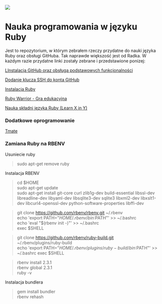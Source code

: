 ![](https://cdn.iconscout.com/icon/free/png-256/ruby-47-1175102.png)

# Nauka programowania w języku Ruby

Jest to repozytorium, w którym zebrałem rzeczy przydatne do nauki języka Ruby oraz obsługi GitHuba. Tak naprawde większość jest od Radka. W każdym razie przydatne linki zostały zebrane i przedstawione ponizej:

[LInstalacja GitHub oraz obsługa podstawowych funkcjonalności](https://www.howtoforge.com/tutorial/install-git-and-github-on-ubuntu/ "github_ubuntu_instalation")

[Dodanie klucza SSH do konta GitHub](https://www.inmotionhosting.com/support/server/ssh/how-to-add-ssh-keys-to-your-github-account/ "add_ssh_to_gh")

[Instalacja Ruby](https://www.digitalocean.com/community/tutorials/how-to-install-ruby-on-rails-with-rbenv-on-ubuntu-18-04 "ruby_ubuntu_instalation")

[Ruby Warrior - Gra edukacyjna](http://tutorials.jumpstartlab.com/projects/ruby_warrior.html "ruby_warrior")

[Nauka składni języka Ruby (Learn X in Y)](https://learnxinyminutes.com/docs/ruby/ "learn_x_in_y")

### Dodatkowe oprogramowanie

[Tmate](https://tmate.io/ "tmate")


### Zamiana Ruby na RBENV

Usuniecie ruby
>sudo apt-get remove ruby   

Instalacja RBENV
>cd $HOME   
>sudo apt-get update    
>sudo apt-get install git-core curl zlib1g-dev build-essential libssl-dev libreadline-dev libyaml-dev libsqlite3-dev sqlite3 libxml2-dev libxslt1-dev libcurl4-openssl-dev python-software-properties libffi-dev    

>git clone https://github.com/rbenv/rbenv.git ~/.rbenv   
>echo 'export PATH="$HOME/.rbenv/bin:$PATH"' >> ~/.bashrc   
>echo 'eval "$(rbenv init -)"' >> ~/.bashrc   
>exec $SHELL   

>git clone https://github.com/rbenv/ruby-build.git ~/.rbenv/plugins/ruby-build   
>echo 'export PATH="$HOME/.rbenv/plugins/ruby-build/bin:$PATH"' >> ~/.bashrc
>exec $SHELL   

>rbenv install 2.3.1   
>rbenv global 2.3.1   
>ruby -v   

Instalacja bundlera
>gem install bundler   
>rbenv rehash   
